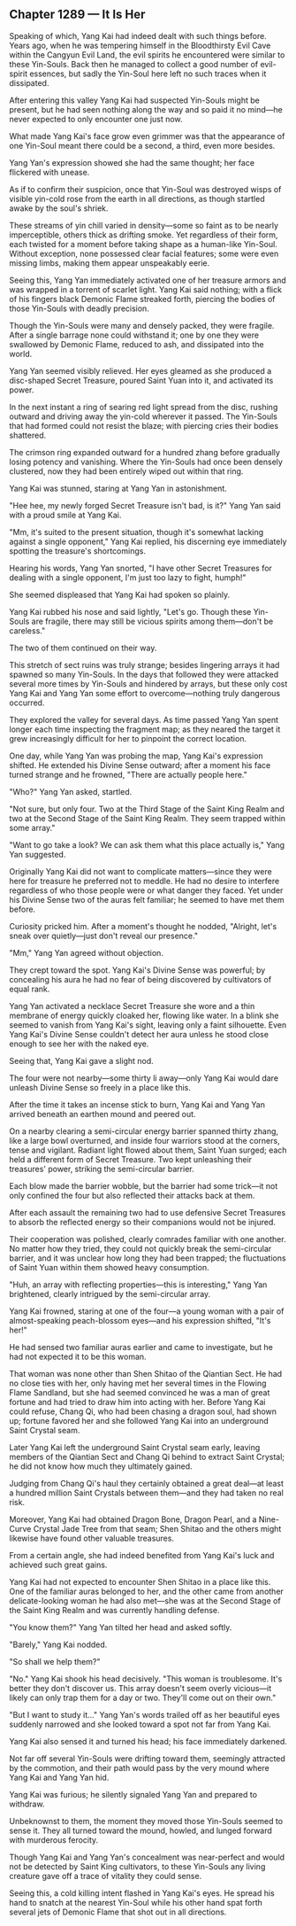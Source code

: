 ## Chapter 1289 — It Is Her

Speaking of which, Yang Kai had indeed dealt with such things before. Years ago, when he was tempering himself in the Bloodthirsty Evil Cave within the Cangyun Evil Land, the evil spirits he encountered were similar to these Yin-Souls. Back then he managed to collect a good number of evil-spirit essences, but sadly the Yin-Soul here left no such traces when it dissipated.

After entering this valley Yang Kai had suspected Yin-Souls might be present, but he had seen nothing along the way and so paid it no mind—he never expected to only encounter one just now.

What made Yang Kai's face grow even grimmer was that the appearance of one Yin-Soul meant there could be a second, a third, even more besides.

Yang Yan's expression showed she had the same thought; her face flickered with unease.

As if to confirm their suspicion, once that Yin-Soul was destroyed wisps of visible yin-cold rose from the earth in all directions, as though startled awake by the soul's shriek.

These streams of yin chill varied in density—some so faint as to be nearly imperceptible, others thick as drifting smoke. Yet regardless of their form, each twisted for a moment before taking shape as a human-like Yin-Soul. Without exception, none possessed clear facial features; some were even missing limbs, making them appear unspeakably eerie.

Seeing this, Yang Yan immediately activated one of her treasure armors and was wrapped in a torrent of scarlet light. Yang Kai said nothing; with a flick of his fingers black Demonic Flame streaked forth, piercing the bodies of those Yin-Souls with deadly precision.

Though the Yin-Souls were many and densely packed, they were fragile. After a single barrage none could withstand it; one by one they were swallowed by Demonic Flame, reduced to ash, and dissipated into the world.

Yang Yan seemed visibly relieved. Her eyes gleamed as she produced a disc-shaped Secret Treasure, poured Saint Yuan into it, and activated its power.

In the next instant a ring of searing red light spread from the disc, rushing outward and driving away the yin-cold wherever it passed. The Yin-Souls that had formed could not resist the blaze; with piercing cries their bodies shattered.

The crimson ring expanded outward for a hundred zhang before gradually losing potency and vanishing. Where the Yin-Souls had once been densely clustered, now they had been entirely wiped out within that ring.

Yang Kai was stunned, staring at Yang Yan in astonishment.

"Hee hee, my newly forged Secret Treasure isn't bad, is it?" Yang Yan said with a proud smile at Yang Kai.

"Mm, it's suited to the present situation, though it's somewhat lacking against a single opponent," Yang Kai replied, his discerning eye immediately spotting the treasure's shortcomings.

Hearing his words, Yang Yan snorted, "I have other Secret Treasures for dealing with a single opponent, I'm just too lazy to fight, humph!"

She seemed displeased that Yang Kai had spoken so plainly.

Yang Kai rubbed his nose and said lightly, "Let's go. Though these Yin-Souls are fragile, there may still be vicious spirits among them—don't be careless."

The two of them continued on their way.

This stretch of sect ruins was truly strange; besides lingering arrays it had spawned so many Yin-Souls. In the days that followed they were attacked several more times by Yin-Souls and hindered by arrays, but these only cost Yang Kai and Yang Yan some effort to overcome—nothing truly dangerous occurred.

They explored the valley for several days. As time passed Yang Yan spent longer each time inspecting the fragment map; as they neared the target it grew increasingly difficult for her to pinpoint the correct location.

One day, while Yang Yan was probing the map, Yang Kai's expression shifted. He extended his Divine Sense outward; after a moment his face turned strange and he frowned, "There are actually people here."

"Who?" Yang Yan asked, startled.

"Not sure, but only four. Two at the Third Stage of the Saint King Realm and two at the Second Stage of the Saint King Realm. They seem trapped within some array."

"Want to go take a look? We can ask them what this place actually is," Yang Yan suggested.

Originally Yang Kai did not want to complicate matters—since they were here for treasure he preferred not to meddle. He had no desire to interfere regardless of who those people were or what danger they faced. Yet under his Divine Sense two of the auras felt familiar; he seemed to have met them before.

Curiosity pricked him. After a moment's thought he nodded, "Alright, let's sneak over quietly—just don't reveal our presence."

"Mm," Yang Yan agreed without objection.

They crept toward the spot. Yang Kai's Divine Sense was powerful; by concealing his aura he had no fear of being discovered by cultivators of equal rank.

Yang Yan activated a necklace Secret Treasure she wore and a thin membrane of energy quickly cloaked her, flowing like water. In a blink she seemed to vanish from Yang Kai's sight, leaving only a faint silhouette. Even Yang Kai's Divine Sense couldn't detect her aura unless he stood close enough to see her with the naked eye.

Seeing that, Yang Kai gave a slight nod.

The four were not nearby—some thirty li away—only Yang Kai would dare unleash Divine Sense so freely in a place like this.

After the time it takes an incense stick to burn, Yang Kai and Yang Yan arrived beneath an earthen mound and peered out.

On a nearby clearing a semi-circular energy barrier spanned thirty zhang, like a large bowl overturned, and inside four warriors stood at the corners, tense and vigilant. Radiant light flowed about them, Saint Yuan surged; each held a different form of Secret Treasure. Two kept unleashing their treasures' power, striking the semi-circular barrier.

Each blow made the barrier wobble, but the barrier had some trick—it not only confined the four but also reflected their attacks back at them.

After each assault the remaining two had to use defensive Secret Treasures to absorb the reflected energy so their companions would not be injured.

Their cooperation was polished, clearly comrades familiar with one another. No matter how they tried, they could not quickly break the semi-circular barrier, and it was unclear how long they had been trapped; the fluctuations of Saint Yuan within them showed heavy consumption.

"Huh, an array with reflecting properties—this is interesting," Yang Yan brightened, clearly intrigued by the semi-circular array.

Yang Kai frowned, staring at one of the four—a young woman with a pair of almost-speaking peach-blossom eyes—and his expression shifted, "It's her!"

He had sensed two familiar auras earlier and came to investigate, but he had not expected it to be this woman.

That woman was none other than Shen Shitao of the Qiantian Sect. He had no close ties with her, only having met her several times in the Flowing Flame Sandland, but she had seemed convinced he was a man of great fortune and had tried to draw him into acting with her. Before Yang Kai could refuse, Chang Qi, who had been chasing a dragon soul, had shown up; fortune favored her and she followed Yang Kai into an underground Saint Crystal seam.

Later Yang Kai left the underground Saint Crystal seam early, leaving members of the Qiantian Sect and Chang Qi behind to extract Saint Crystal; he did not know how much they ultimately gained.

Judging from Chang Qi's haul they certainly obtained a great deal—at least a hundred million Saint Crystals between them—and they had taken no real risk.

Moreover, Yang Kai had obtained Dragon Bone, Dragon Pearl, and a Nine-Curve Crystal Jade Tree from that seam; Shen Shitao and the others might likewise have found other valuable treasures.

From a certain angle, she had indeed benefited from Yang Kai's luck and achieved such great gains.

Yang Kai had not expected to encounter Shen Shitao in a place like this. One of the familiar auras belonged to her, and the other came from another delicate-looking woman he had also met—she was at the Second Stage of the Saint King Realm and was currently handling defense.

"You know them?" Yang Yan tilted her head and asked softly.

"Barely," Yang Kai nodded.

"So shall we help them?"

"No." Yang Kai shook his head decisively. "This woman is troublesome. It's better they don't discover us. This array doesn't seem overly vicious—it likely can only trap them for a day or two. They'll come out on their own."

"But I want to study it..." Yang Yan's words trailed off as her beautiful eyes suddenly narrowed and she looked toward a spot not far from Yang Kai.

Yang Kai also sensed it and turned his head; his face immediately darkened.

Not far off several Yin-Souls were drifting toward them, seemingly attracted by the commotion, and their path would pass by the very mound where Yang Kai and Yang Yan hid.

Yang Kai was furious; he silently signaled Yang Yan and prepared to withdraw.

Unbeknownst to them, the moment they moved those Yin-Souls seemed to sense it. They all turned toward the mound, howled, and lunged forward with murderous ferocity.

Though Yang Kai and Yang Yan's concealment was near-perfect and would not be detected by Saint King cultivators, to these Yin-Souls any living creature gave off a trace of vitality they could sense.

Seeing this, a cold killing intent flashed in Yang Kai's eyes. He spread his hand to snatch at the nearest Yin-Soul while his other hand spat forth several jets of Demonic Flame that shot out in all directions.